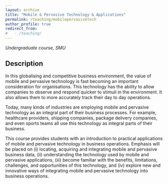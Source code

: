 ```yaml
---
layout: archive
title: "Mobile & Pervasive Technology & Applications"
permalink: /teaching/mobilepervasivetech
author_profile: true
redirect_from: 
#   - /teaching/
---
```


*Undergraduate course, SMU*

## Description
In this globalising and competitive business environment, the value of mobile and pervasive technology is fast becoming an important consideration for organisations. This technology has the ability to allow companies to observe and respond quicker to stimuli in the environment. It also allows them to more accurately track their day to day operations.

Today, many kinds of industries are employing mobile and pervasive technology as an integral part of their business processes. For example, healthcare providers, shipping companies, package delivery companies, and even sports teams all use this technology as integral parts of their business. 

This course provides students with an introduction to practical applications of mobile and pervasive technology in business operations. Emphasis will be placed on (i) locating, acquiring and integrating mobile and pervasive business data, (ii) understanding the technology used by mobile and pervasive applications, (iii) become familiar with the benefits, limitations, challenges, and opportunities of this technology, and (iv) explore new and innovative ways of integrating mobile and pervasive technology into business operations. 
